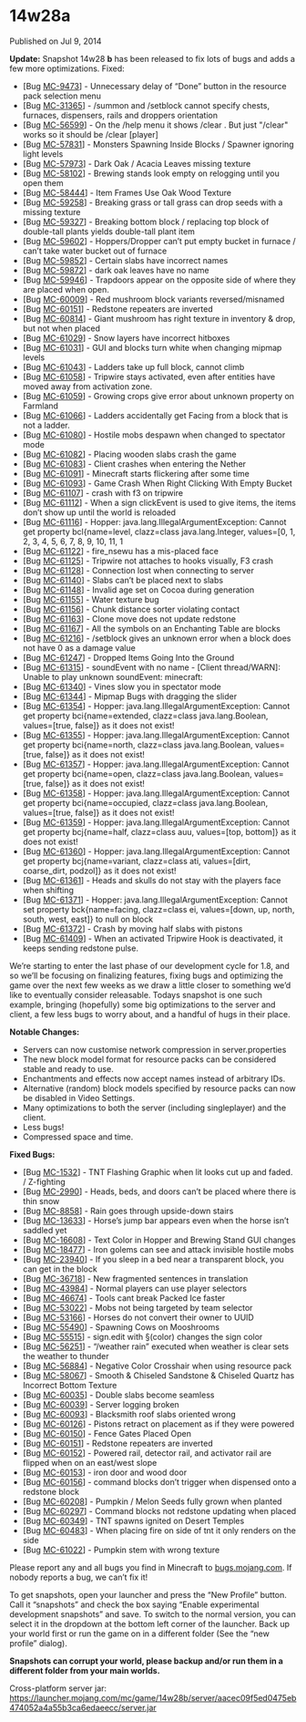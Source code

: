 # 14w28a
Published on Jul 9, 2014

**Update:** Snapshot 14w28 **b** has been released to fix lots of bugs and
adds a few more optimizations. Fixed:

  * [Bug [MC-9473](https://bugs.mojang.com/browse/MC-9473)] - Unnecessary delay of “Done” button in the resource pack selection menu
  * [Bug [MC-31365](https://bugs.mojang.com/browse/MC-31365)] - /summon and /setblock cannot specify chests, furnaces, dispensers, rails and droppers orientation
  * [Bug [MC-56599](https://bugs.mojang.com/browse/MC-56599)] - On the /help menu it shows /clear . But just "/clear" works so it should be /clear [player]
  * [Bug [MC-57831](https://bugs.mojang.com/browse/MC-57831)] - Monsters Spawning Inside Blocks / Spawner ignoring light levels
  * [Bug [MC-57973](https://bugs.mojang.com/browse/MC-57973)] - Dark Oak / Acacia Leaves missing texture
  * [Bug [MC-58102](https://bugs.mojang.com/browse/MC-58102)] - Brewing stands look empty on relogging until you open them
  * [Bug [MC-58444](https://bugs.mojang.com/browse/MC-58444)] - Item Frames Use Oak Wood Texture
  * [Bug [MC-59258](https://bugs.mojang.com/browse/MC-59258)] - Breaking grass or tall grass can drop seeds with a missing texture
  * [Bug [MC-59327](https://bugs.mojang.com/browse/MC-59327)] - Breaking bottom block / replacing top block of double-tall plants yields double-tall plant item
  * [Bug [MC-59602](https://bugs.mojang.com/browse/MC-59602)] - Hoppers/Dropper can’t put empty bucket in furnace / can’t take water bucket out of furnace
  * [Bug [MC-59852](https://bugs.mojang.com/browse/MC-59852)] - Certain slabs have incorrect names
  * [Bug [MC-59872](https://bugs.mojang.com/browse/MC-59872)] - dark oak leaves have no name
  * [Bug [MC-59946](https://bugs.mojang.com/browse/MC-59946)] - Trapdoors appear on the opposite side of where they are placed when open.
  * [Bug [MC-60009](https://bugs.mojang.com/browse/MC-60009)] - Red mushroom block variants reversed/misnamed
  * [Bug [MC-60151](https://bugs.mojang.com/browse/MC-60151)] - Redstone repeaters are inverted
  * [Bug [MC-60814](https://bugs.mojang.com/browse/MC-60814)] - Giant mushroom has right texture in inventory & drop, but not when placed
  * [Bug [MC-61029](https://bugs.mojang.com/browse/MC-61029)] - Snow layers have incorrect hitboxes
  * [Bug [MC-61031](https://bugs.mojang.com/browse/MC-61031)] - GUI and blocks turn white when changing mipmap levels
  * [Bug [MC-61043](https://bugs.mojang.com/browse/MC-61043)] - Ladders take up full block, cannot climb
  * [Bug [MC-61058](https://bugs.mojang.com/browse/MC-61058)] - Tripwire stays activated, even after entities have moved away from activation zone.
  * [Bug [MC-61059](https://bugs.mojang.com/browse/MC-61059)] - Growing crops give error about unknown property on Farmland
  * [Bug [MC-61066](https://bugs.mojang.com/browse/MC-61066)] - Ladders accidentally get Facing from a block that is not a ladder.
  * [Bug [MC-61080](https://bugs.mojang.com/browse/MC-61080)] - Hostile mobs despawn when changed to spectator mode
  * [Bug [MC-61082](https://bugs.mojang.com/browse/MC-61082)] - Placing wooden slabs crash the game
  * [Bug [MC-61083](https://bugs.mojang.com/browse/MC-61083)] - Client crashes when entering the Nether
  * [Bug [MC-61091](https://bugs.mojang.com/browse/MC-61091)] - Minecraft starts flickering after some time
  * [Bug [MC-61093](https://bugs.mojang.com/browse/MC-61093)] - Game Crash When Right Clicking With Empty Bucket
  * [Bug [MC-61107](https://bugs.mojang.com/browse/MC-61107)] - crash with f3 on tripwire
  * [Bug [MC-61112](https://bugs.mojang.com/browse/MC-61112)] - When a sign clickEvent is used to give items, the items don’t show up until the world is reloaded
  * [Bug [MC-61116](https://bugs.mojang.com/browse/MC-61116)] - Hopper: java.lang.IllegalArgumentException: Cannot get property bcl{name=level, clazz=class java.lang.Integer, values=[0, 1, 2, 3, 4, 5, 6, 7, 8, 9, 10, 11, 1
  * [Bug [MC-61122](https://bugs.mojang.com/browse/MC-61122)] - fire_nsewu has a mis-placed face
  * [Bug [MC-61125](https://bugs.mojang.com/browse/MC-61125)] - Tripwire not attaches to hooks visually, F3 crash
  * [Bug [MC-61128](https://bugs.mojang.com/browse/MC-61128)] - Connection lost when connecting to server
  * [Bug [MC-61140](https://bugs.mojang.com/browse/MC-61140)] - Slabs can’t be placed next to slabs
  * [Bug [MC-61148](https://bugs.mojang.com/browse/MC-61148)] - Invalid age set on Cocoa during generation
  * [Bug [MC-61155](https://bugs.mojang.com/browse/MC-61155)] - Water texture bug
  * [Bug [MC-61156](https://bugs.mojang.com/browse/MC-61156)] - Chunk distance sorter violating contact
  * [Bug [MC-61163](https://bugs.mojang.com/browse/MC-61163)] - Clone move does not update redstone
  * [Bug [MC-61167](https://bugs.mojang.com/browse/MC-61167)] - All the symbols on an Enchanting Table are blocks
  * [Bug [MC-61216](https://bugs.mojang.com/browse/MC-61216)] - /setblock gives an unknown error when a block does not have 0 as a damage value
  * [Bug [MC-61247](https://bugs.mojang.com/browse/MC-61247)] - Dropped Items Going Into the Ground
  * [Bug [MC-61315](https://bugs.mojang.com/browse/MC-61315)] - soundEvent with no name - [Client thread/WARN]: Unable to play unknown soundEvent: minecraft:
  * [Bug [MC-61340](https://bugs.mojang.com/browse/MC-61340)] - Vines slow you in spectator mode
  * [Bug [MC-61344](https://bugs.mojang.com/browse/MC-61344)] - Mipmap Bugs with dragging the slider
  * [Bug [MC-61354](https://bugs.mojang.com/browse/MC-61354)] - Hopper: java.lang.IllegalArgumentException: Cannot get property bci{name=extended, clazz=class java.lang.Boolean, values=[true, false]} as it does not exist!
  * [Bug [MC-61355](https://bugs.mojang.com/browse/MC-61355)] - Hopper: java.lang.IllegalArgumentException: Cannot get property bci{name=north, clazz=class java.lang.Boolean, values=[true, false]} as it does not exist!
  * [Bug [MC-61357](https://bugs.mojang.com/browse/MC-61357)] - Hopper: java.lang.IllegalArgumentException: Cannot get property bci{name=open, clazz=class java.lang.Boolean, values=[true, false]} as it does not exist!
  * [Bug [MC-61358](https://bugs.mojang.com/browse/MC-61358)] - Hopper: java.lang.IllegalArgumentException: Cannot get property bci{name=occupied, clazz=class java.lang.Boolean, values=[true, false]} as it does not exist!
  * [Bug [MC-61359](https://bugs.mojang.com/browse/MC-61359)] - Hopper: java.lang.IllegalArgumentException: Cannot get property bcj{name=half, clazz=class auu, values=[top, bottom]} as it does not exist!
  * [Bug [MC-61360](https://bugs.mojang.com/browse/MC-61360)] - Hopper: java.lang.IllegalArgumentException: Cannot get property bcj{name=variant, clazz=class ati, values=[dirt, coarse_dirt, podzol]} as it does not exist!
  * [Bug [MC-61361](https://bugs.mojang.com/browse/MC-61361)] - Heads and skulls do not stay with the players face when shifting
  * [Bug [MC-61371](https://bugs.mojang.com/browse/MC-61371)] - Hopper: java.lang.IllegalArgumentException: Cannot set property bck{name=facing, clazz=class ei, values=[down, up, north, south, west, east]} to null on block
  * [Bug [MC-61372](https://bugs.mojang.com/browse/MC-61372)] - Crash by moving half slabs with pistons
  * [Bug [MC-61409](https://bugs.mojang.com/browse/MC-61409)] - When an activated Tripwire Hook is deactivated, it keeps sending redstone pulse.

We’re starting to enter the last phase of our development cycle for 1.8, and
so we’ll be focusing on finalizing features, fixing bugs and optimizing the
game over the next few weeks as we draw a little closer to something we’d like
to eventually consider releasable. Todays snapshot is one such example,
bringing (hopefully) some big optimizations to the server and client, a few
less bugs to worry about, and a handful of hugs in their place.

**Notable Changes:**

  * Servers can now customise network compression in server.properties
  * The new block model format for resource packs can be considered stable and ready to use.
  * Enchantments and effects now accept names instead of arbitrary IDs.
  * Alternative (random) block models specified by resource packs can now be disabled in Video Settings.
  * Many optimizations to both the server (including singleplayer) and the client.
  * Less bugs!
  * Compressed space and time.

**Fixed Bugs:**

  * [Bug [MC-1532](https://bugs.mojang.com/browse/MC-1532)] - TNT Flashing Graphic when lit looks cut up and faded. / Z-fighting
  * [Bug [MC-2990](https://bugs.mojang.com/browse/MC-2990)] - Heads, beds, and doors can’t be placed where there is thin snow
  * [Bug [MC-8858](https://bugs.mojang.com/browse/MC-8858)] - Rain goes through upside-down stairs
  * [Bug [MC-13633](https://bugs.mojang.com/browse/MC-13633)] - Horse’s jump bar appears even when the horse isn’t saddled yet
  * [Bug [MC-16608](https://bugs.mojang.com/browse/MC-16608)] - Text Color in Hopper and Brewing Stand GUI changes
  * [Bug [MC-18477](https://bugs.mojang.com/browse/MC-18477)] - Iron golems can see and attack invisible hostile mobs
  * [Bug [MC-23940](https://bugs.mojang.com/browse/MC-23940)] - If you sleep in a bed near a transparent block, you can get in the block
  * [Bug [MC-36718](https://bugs.mojang.com/browse/MC-36718)] - New fragmented sentences in translation
  * [Bug [MC-43984](https://bugs.mojang.com/browse/MC-43984)] - Normal players can use player selectors
  * [Bug [MC-46674](https://bugs.mojang.com/browse/MC-46674)] - Tools cant break Packed Ice faster
  * [Bug [MC-53022](https://bugs.mojang.com/browse/MC-53022)] - Mobs not being targeted by team selector
  * [Bug [MC-53166](https://bugs.mojang.com/browse/MC-53166)] - Horses do not convert their owner to UUID
  * [Bug [MC-55490](https://bugs.mojang.com/browse/MC-55490)] - Spawning Cows on Mooshrooms
  * [Bug [MC-55515](https://bugs.mojang.com/browse/MC-55515)] - sign.edit with §(color) changes the sign color
  * [Bug [MC-56251](https://bugs.mojang.com/browse/MC-56251)] - “/weather rain” executed when weather is clear sets the weather to thunder
  * [Bug [MC-56884](https://bugs.mojang.com/browse/MC-56884)] - Negative Color Crosshair when using resource pack
  * [Bug [MC-58067](https://bugs.mojang.com/browse/MC-58067)] - Smooth & Chiseled Sandstone & Chiseled Quartz has Incorrect Bottom Texture
  * [Bug [MC-60035](https://bugs.mojang.com/browse/MC-60035)] - Double slabs become seamless
  * [Bug [MC-60039](https://bugs.mojang.com/browse/MC-60039)] - Server logging broken
  * [Bug [MC-60093](https://bugs.mojang.com/browse/MC-60093)] - Blacksmith roof slabs oriented wrong
  * [Bug [MC-60126](https://bugs.mojang.com/browse/MC-60126)] - Pistons retract on placement as if they were powered
  * [Bug [MC-60150](https://bugs.mojang.com/browse/MC-60150)] - Fence Gates Placed Open
  * [Bug [MC-60151](https://bugs.mojang.com/browse/MC-60151)] - Redstone repeaters are inverted
  * [Bug [MC-60152](https://bugs.mojang.com/browse/MC-60152)] - Powered rail, detector rail, and activator rail are flipped when on an east/west slope
  * [Bug [MC-60153](https://bugs.mojang.com/browse/MC-60153)] - iron door and wood door
  * [Bug [MC-60156](https://bugs.mojang.com/browse/MC-60156)] - command blocks don’t trigger when dispensed onto a redstone block
  * [Bug [MC-60208](https://bugs.mojang.com/browse/MC-60208)] - Pumpkin / Melon Seeds fully grown when planted
  * [Bug [MC-60297](https://bugs.mojang.com/browse/MC-60297)] - Command blocks not redstone updating when placed
  * [Bug [MC-60349](https://bugs.mojang.com/browse/MC-60349)] - TNT spawns ignited on Desert Temples
  * [Bug [MC-60483](https://bugs.mojang.com/browse/MC-60483)] - When placing fire on side of tnt it only renders on the side
  * [Bug [MC-61022](https://bugs.mojang.com/browse/MC-61022)] - Pumpkin stem with wrong texture

Please report any and all bugs you find in Minecraft to
[bugs.mojang.com](https://bugs.mojang.com). If nobody reports a bug, we can’t
fix it!

To get snapshots, open your launcher and press the “New Profile” button. Call
it “snapshots” and check the box saying “Enable experimental development
snapshots” and save. To switch to the normal version, you can select it in the
dropdown at the bottom left corner of the launcher. Back up your world first
or run the game on in a different folder (See the “new profile” dialog).

**Snapshots can corrupt your world, please backup and/or run them in a
different folder from your main worlds.**

Cross-platform server jar:
<https://launcher.mojang.com/mc/game/14w28b/server/aacec09f5ed0475eb474052a4a55b3ca6edaeecc/server.jar>


